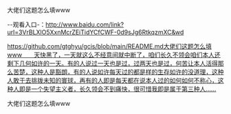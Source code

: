 大佬们这题怎么填www

--观看入口-：http://www.baidu.com/link?url=3VrBLXlO5XxnMcrZEiTidYCfCWF-0d9sJg6RtkqzmXC&wd

https://github.com/gtghyu/gcis/blob/main/README.md大佬们这题怎么填www　　天快黑了，一天就这么不经意间就中断了，咱们长久不领会咱们本人还剩下几何如许的一天。有的人说过一天也是过，过两天也是过，何苦让本人活得那么苦楚，这种人是豁朗，有的人说如许每天过的都是样的生存如许的没道理，这种人敢于去挑拨未知的寰球，再有的人即是每天都在说本人过的如何如何不称心，这种人即是一个失望主义者，长久领会不到痛快，很可惜我即是属于第三种人……

大佬们这题怎么填www
